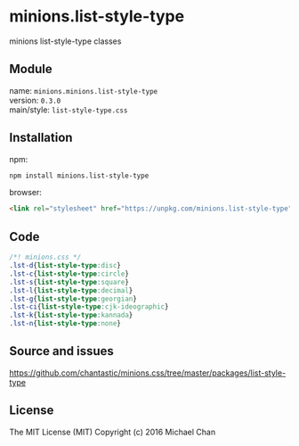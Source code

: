 # minions.list-style-type
minions list-style-type classes

## Module
name: `minions.minions.list-style-type`  
version: `0.3.0`  
main/style: `list-style-type.css`  

## Installation
npm:
```bash
npm install minions.list-style-type
```

browser:
```html
<link rel="stylesheet" href="https://unpkg.com/minions.list-style-type" />
```

## Code
```css
/*! minions.css */
.lst-d{list-style-type:disc}
.lst-c{list-style-type:circle}
.lst-s{list-style-type:square}
.lst-l{list-style-type:decimal}
.lst-g{list-style-type:georgian}
.lst-ci{list-style-type:cjk-ideographic}
.lst-k{list-style-type:kannada}
.lst-n{list-style-type:none}

```

## Source and issues

https://github.com/chantastic/minions.css/tree/master/packages/list-style-type

## License

The MIT License (MIT)
Copyright (c) 2016 Michael Chan